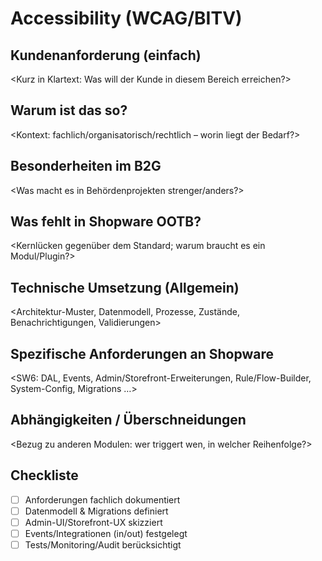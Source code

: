 # Accessibility (WCAG/BITV)

## Kundenanforderung (einfach)
<Kurz in Klartext: Was will der Kunde in diesem Bereich erreichen?>

## Warum ist das so?
<Kontext: fachlich/organisatorisch/rechtlich – worin liegt der Bedarf?>

## Besonderheiten im B2G
<Was macht es in Behördenprojekten strenger/anders?>

## Was fehlt in Shopware OOTB?
<Kernlücken gegenüber dem Standard; warum braucht es ein Modul/Plugin?>

## Technische Umsetzung (Allgemein)
<Architektur-Muster, Datenmodell, Prozesse, Zustände, Benachrichtigungen, Validierungen>

## Spezifische Anforderungen an Shopware
<SW6: DAL, Events, Admin/Storefront-Erweiterungen, Rule/Flow-Builder, System-Config, Migrations …>

## Abhängigkeiten / Überschneidungen
<Bezug zu anderen Modulen: wer triggert wen, in welcher Reihenfolge?>

## Checkliste
- [ ] Anforderungen fachlich dokumentiert
- [ ] Datenmodell & Migrations definiert
- [ ] Admin-UI/Storefront-UX skizziert
- [ ] Events/Integrationen (in/out) festgelegt
- [ ] Tests/Monitoring/Audit berücksichtigt
